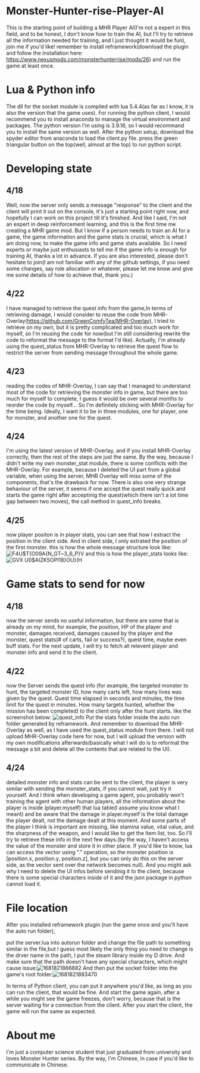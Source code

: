 # Monster-Hunter-rise-Player-AI
This is the starting point of building a MHR Player AI(I'm not a expert in this field, and to be honest, I don't know how to train the AI, but I'll try to retrieve all the information needed for training, and I just thought it would be fun), join me if you'd like!
remember to install reframework(download the plugin and follow the installation here: https://www.nexusmods.com/monsterhunterrise/mods/26) and run the game at least once.
# Lua & Python info
The dll for the socket module is compiled with lua 5.4.4(as far as I know, it is also the version that the game uses).
For running the python client, I would recommend you to install anaconda to manage the virtual environment and packages. The python version I'm using is 3.9.16, so I would recommand you to install the same version as well. After the python setup, download the spyder editor from anaconda to load the client.py file. press the green triangular button on the top(well, almost at the top) to run python script.
# Developing state
## 4/18
Well, now the server only sends a message "response" to the client and the client will print it out on the console, it's just a starting point right now, and hopefully I can work on this project till it's finished. And like I said, I'm not an expert in deep reinforcement learning, and this is the first time me creating a MHR game mod. But I know if a person needs to train an AI for a game, the game information and the game stats is crucial, which is what I am doing now, to make the game info and game stats available. So I need experts or maybe just enthusiasts to tell me if the game info is enough for training AI, thanks a lot in advance. If you are also interested, please don't hesitate to join(I am not familiar with any of the github settings, if you need some changes, say role allocation or whatever, please let me know and give me some details of how to achieve that, thank you.)
## 4/22
I have managed to retrieve the quest info from the game,In terms of retrieving damage, I would consider to reuse the code from MHR-Overlay(https://github.com/GreenComfyTea/MHR-Overlay), I tried to retrieve on my own, but it is pretty complicated and too much work for myself, so I'm reusing the code for now(but I'm still considering rewrite the code to reformat the message to the format I'd like). Actually, I'm already using the quest_status from MHR-Overlay to retrieve the quest flow to restrict the server from sending message throughout the whole game.
## 4/23
reading the codes of MHR-Overlay, I can say that I managed to understand most of the code for retrieving the monster info in game, but there are too much for myself to complete, I guess it would be over several months to reorder the code by myself... So I'm definitely sticking with MHR-Overlay for the time being. Ideally, I want it to be in three modules, one for player, one for monster, and another one for the quest.
## 4/24
I'm using the latest version of MHR-Overlay, and if you install MHR-Overlay correctly, then the rest of the steps are just the same. By the way, because I didn't write my own monster_stat module, there is some conflicts with the MHR-Overlay. For example, because I deleted the UI part from a global variable, when using the server, MHR Overlay will miss some of the components, that's the drawback for now. There is also one very strange behaviour of the server, it seems if one accept the quest really quick and starts the game right after acceptinig the quest(which there isn't a lot time gap between two moves), the call method in quest_info breaks.
## 4/25
now player positon is in player stats, you can see that how I extract the position in the client side. And in client side, I only extrated the position of the first monster. this is how the whole message structure look like:
![F4U$T{O09A{N_GT~3_6_P}V](https://user-images.githubusercontent.com/66408806/234291238-a090806c-b80d-4a67-97e1-8cbd144b9ba5.png)
and this is how the player_stats looks like:
![GVX U0$AIZK5OPI18}OU}(H](https://user-images.githubusercontent.com/66408806/234291572-d47187eb-1b3f-4fd1-9647-1f6e417ab1c3.png)


# Game stats to send for now
## 4/18
now the server sends no useful information, but there are some that is already on my mind, for example, the position, HP of the player and monster, damages received, damages caused by the player and the monster, quest stats(# of carts, fail or success?), quest time, maybe even buff stats. For the next update, I will try to fetch all relevent player and monster info and send it to the client.
## 4/22
now the Server sends the quest info (for example, the targeted monster to hunt, the targeted monster ID, how many carts left, how many lives was given by the quest. Quest time elapsed in seconds and minutes, the time limit for the quest in minutes. How many targets hunted, whether the mission has been completed) to the client only after the hunt starts. like the screenshot below:
![quest_info](https://user-images.githubusercontent.com/66408806/233784558-668e0914-aac6-4413-a345-ae1d79be571c.png)
Put the stats folder inside the auto run folder generated by reframework. And remember to download the MHR-Overlay as well, as I have used the quest_status module from there. I will not upload MHR-Overlay code here for now, but I will upload the version with my own modifications afterwards(basically what I will do is to reformat the message a bit and delete all the contents that are related to the UI).
## 4/24
detailed monster info and stats can be sent to the client, the player is very similar with sending the monster_stats, if you cannot wait, just try it yourself. And I think when developing a game agent, you probably won't training the agent with other human players, all the information about the player is inside (player.myself) that lua table(I assume you know what I meant) and be aware that the damage in player.myself is the total damage the player dealt, not the damage dealt at this moment. And some parts of the player I think is important are missing, like stamina value, vital value, and the sharpness of the weapon, and I would like to get the Item list, too. So I'll try to retrieve these info in the next few days.(by the way, I haven't access the value of the monster and store it in other place. If you'd like to know, lua can access the vector using "." operation, so the monster position is [position.x, position.y, position.z], but you can only do this on the server side, as the vector sent over the network becomes null). And you might ask why I need to delete the UI infos before sendinig it to the client, because there is some special characters inside of it and the json package in python cannot load it.

# File location
After you installed reframework plugin (run the game once and you'll have the auto run folder),

put the server.lua into autorun folder and change the file path to something similar in the file,but I guess most likely the only thing you need to change is the drver name in the path, I put the steam library inside my D drive. And make sure that the path doesn't have any special characters, which might cause issue:![1681821866882](https://user-images.githubusercontent.com/66408806/232782011-d4037919-3eb0-4b0e-ad47-847b63baefe0.png)
And then put the socket folder into the game's root folder:![1681821883470](https://user-images.githubusercontent.com/66408806/232782156-2af22a25-0c5c-4ac6-9240-41b62e2c208a.png)

In terms of Python client, you can put it anywhere you'd like, as long as you can run the client, that would be fine.
And start the game again, after a while you might see the game freezes, don't worry, because that is the server waiting for a connection from the client. After you start the client, the game will run the same as expected.
# About me
I'm just a computer science student that just graduated from university and loves Monster Hunter series. By the way, I'm Chinese, in case if you'd like to communicate in Chinese.

